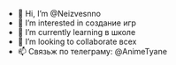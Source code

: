 - 👋 Hi, I’m @Neizvesnno
- 👀 I’m interested in  создание игр
- 🌱 I’m currently learning  в школе
- 💞️ I’m looking to collaborate всех
- 📫  Связьж по телеграму: @AnimeTyane

<!---
Neizvesnno/Neizvesnno is a ✨ special ✨ repository because its `README.md` (this file) appears on your GitHub profile.
You can click the Preview link to take a look at your changes.
--->
